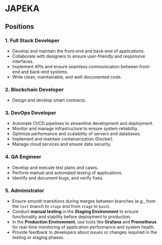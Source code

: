 # JAPEKA


## Positions 

### 1. **Full Stack Developer**

  - Develop and maintain the front-end and back-end of applications.
  - Collaborate with designers to ensure user-friendly and responsive interfaces.
  - Implement APIs and ensure seamless communication between front-end and back-end systems.
  - Write clean, maintainable, and well-documented code.


### 2. **Blockchain Developer**

  - Design and develop smart contracts.

### 3. **DevOps Developer**

  - Automate CI/CD pipelines to streamline development and deployment.
  - Monitor and manage infrastructure to ensure system reliability.
  - Optimize performance and scalability of servers and databases.
  - Implement and maintain containerization (Docker).
  - Manage cloud services and ensure data security.


### 4. **QA Engineer**

  - Develop and execute test plans and cases.
  - Perform manual and automated testing of applications.
  - Identify and document bugs, and verify fixes.


### 5. **Administrator**

  - Ensure smooth transitions during merges between branches (e.g., from the `test` branch to `stage` and from `stage` to `main`).
  - Conduct **manual testing** in the **Staging Environment** to ensure functionality and stability before deployment to production.
  - In the **Production Environment**, use tools like **Grafana** and **Prometheus** for real-time monitoring of application performance and system health.
  - Provide feedback to developers about issues or changes required in the testing or staging phases.
